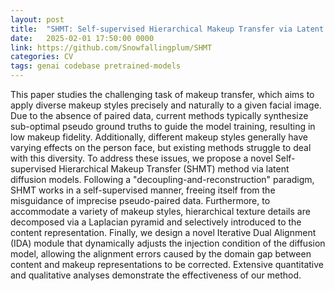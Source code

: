 ```yaml
---
layout: post
title:  "SHMT: Self-supervised Hierarchical Makeup Transfer via Latent Diffusion Models"
date:   2025-02-01 17:50:00 0000
link: https://github.com/Snowfallingplum/SHMT
categories: CV
tags: genai codebase pretrained-models
---
```


This paper studies the challenging task of makeup transfer, which aims to apply diverse makeup styles precisely and naturally to a given facial image. Due to the absence of paired data, current methods typically synthesize sub-optimal pseudo ground truths to guide the model training, resulting in low makeup fidelity. Additionally, different makeup styles generally have varying effects on the person face, but existing methods struggle to deal with this diversity. To address these issues, we propose a novel Self-supervised Hierarchical Makeup Transfer (SHMT) method via latent diffusion models. Following a "decoupling-and-reconstruction" paradigm, SHMT works in a self-supervised manner, freeing itself from the misguidance of imprecise pseudo-paired data. Furthermore, to accommodate a variety of makeup styles, hierarchical texture details are decomposed via a Laplacian pyramid and selectively introduced to the content representation. Finally, we design a novel Iterative Dual Alignment (IDA) module that dynamically adjusts the injection condition of the diffusion model, allowing the alignment errors caused by the domain gap between content and makeup representations to be corrected. Extensive quantitative and qualitative analyses demonstrate the effectiveness of our method.